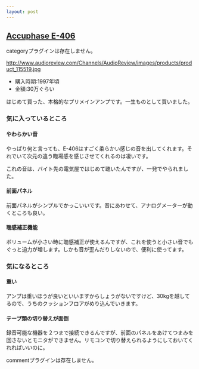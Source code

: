 ```yaml
---
layout: post
---
```

<h2><a href="/?page=Accuphase+E%2D406" class="wikipage">Accuphase E-406</a></h2>
<p><span class="error">categoryプラグインは存在しません。</span></p>
<p><a href="http://www.audioreview.com/Channels/AudioReview/images/products/product_115519.jpg">http://www.audioreview.com/Channels/AudioReview/images/products/product_115519.jpg</a></p>
<ul>
<li>購入時期:1997年頃</li>
<li>金額:30万ぐらい</li>
</ul>
<p>はじめて買った、本格的なプリメインアンプです。一生ものとして買いました。</p>
<h3>気に入っているところ</h3>
<h4>やわらかい音</h4>
<p>やっぱり何と言っても、E-406はすごく柔らかい感じの音を出してくれます。それでいて次元の違う臨場感を感じさせてくれるのは凄いです。</p>
<p>これの音は、バイト先の電気屋ではじめて聴いたんですが、一発でやられました。</p>
<h4>前面パネル</h4>
<p>前面パネルがシンプルでかっこいいです。音にあわせて、アナログメーターが動くところも良い。</p>
<h4>聴感補正機能</h4>
<p>ボリュームが小さい時に聴感補正が使えるんですが、これを使うと小さい音でもぐっと迫力が増します。しかも音が歪んだりしないので、便利に使ってます。</p>
<h3>気になるところ</h3>
<h4>重い</h4>
<p>アンプは重いほうが良いといいますからしょうがないですけど、30kgを越してるので、うちのクッションフロアがめり込んでいきます。</p>
<h4>テープ類の切り替えが面倒</h4>
<p>録音可能な機器を２つまで接続できるんですが、前面のパネルをあけてつまみを回さないとモニタができません。リモコンで切り替えられるようにしておいてくれればいいのに。</p>
<p><span class="error">commentプラグインは存在しません。</span> </p>
